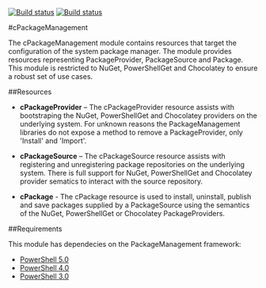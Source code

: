 
[![Build status](https://ci.appveyor.com/api/projects/status/cbn2ugntt02msbrk/branch/master?svg=true&passingText=master%20-%20passing&failingText=master%20-%20failing&pendingText=building)](https://ci.appveyor.com/project/SpotLabsNET/cpackagemanagement/branch/master) [![Build status](https://ci.appveyor.com/api/projects/status/cbn2ugntt02msbrk/branch/develop?svg=true&passingText=develop%20-%20passing&failingText=develop%20-%20failing&pendingText=building)](https://ci.appveyor.com/project/SpotLabsNET/cpackagemanagement/branch/develop)


#cPackageManagement

The cPackageManagement module contains resources that target the configuration of the system package manager. The module provides resources representing PackageProvider, PackageSource and Package. This module is restricted to NuGet, PowerShellGet and Chocolatey to ensure a robust set of use cases. 

##Resources

* **cPackageProvider** – The cPackageProvider resource assists with bootstraping the NuGet, PowerShellGet and Chocolatey providers on the underlying system. For unknown reasons the PackageManagement libraries do not expose a method to remove a PackageProvider, only 'Install' and 'Import'. 

* **cPackageSource** – The cPackageSource resource assists with registering and unregistering package repositories on the underlying system. There is full support for NuGet, PowerShellGet and Chocolatey provider sematics to interact with the source repository. 

* **cPackage** - The cPackage resource is used to install, uninstall, publish and save packages supplied by a PackageSource using the semantics of the NuGet, PowerShellGet or Chocolatey PackageProviders.

##Requirements

This module has dependecies on the PackageManagement framework:

* [PowerShell 5.0](https://www.microsoft.com/en-us/download/details.aspx?id=50395)
* [PowerShell 4.0](https://www.microsoft.com/en-us/download/details.aspx?id=51451)
* [PowerShell 3.0](https://www.microsoft.com/en-us/download/details.aspx?id=51451)
